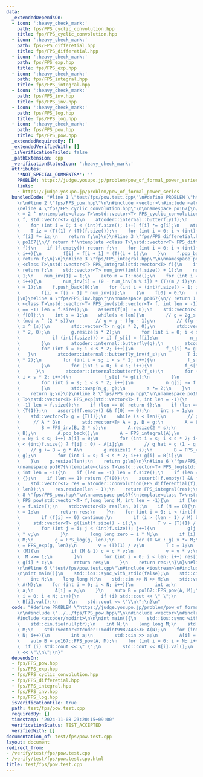 ```yaml
---
data:
  _extendedDependsOn:
  - icon: ':heavy_check_mark:'
    path: fps/FPS_cyclic_convolution.hpp
    title: fps/FPS_cyclic_convolution.hpp
  - icon: ':heavy_check_mark:'
    path: fps/FPS_differetial.hpp
    title: fps/FPS_differetial.hpp
  - icon: ':heavy_check_mark:'
    path: fps/FPS_exp.hpp
    title: fps/FPS_exp.hpp
  - icon: ':heavy_check_mark:'
    path: fps/FPS_integral.hpp
    title: fps/FPS_integral.hpp
  - icon: ':heavy_check_mark:'
    path: fps/FPS_inv.hpp
    title: fps/FPS_inv.hpp
  - icon: ':heavy_check_mark:'
    path: fps/FPS_log.hpp
    title: fps/FPS_log.hpp
  - icon: ':heavy_check_mark:'
    path: fps/FPS_pow.hpp
    title: fps/FPS_pow.hpp
  _extendedRequiredBy: []
  _extendedVerifiedWith: []
  _isVerificationFailed: false
  _pathExtension: cpp
  _verificationStatusIcon: ':heavy_check_mark:'
  attributes:
    '*NOT_SPECIAL_COMMENTS*': ''
    PROBLEM: https://judge.yosupo.jp/problem/pow_of_formal_power_series
    links:
    - https://judge.yosupo.jp/problem/pow_of_formal_power_series
  bundledCode: "#line 1 \"test/fps/pow.test.cpp\"\n#define PROBLEM \"https://judge.yosupo.jp/problem/pow_of_formal_power_series\"\
    \n\n#line 2 \"fps/FPS_pow.hpp\"\n\n#include <vector>\n#include <atcoder/convolution>\n\
    \n#line 4 \"fps/FPS_cyclic_convolution.hpp\"\n\nnamespace po167{\n// |f| = |g|\
    \ = 2 ^ n\ntemplate<class T>\nstd::vector<T> FPS_cyclic_convolution(std::vector<T>\
    \ f, std::vector<T> g){\n    atcoder::internal::butterfly(f);\n    atcoder::internal::butterfly(g);\n\
    \    for (int i = 0; i < (int)f.size(); i++) f[i] *= g[i];\n    atcoder::internal::butterfly_inv(f);\n\
    \    T iz = (T)(1) / (T)(f.size());\n    for (int i = 0; i < (int)f.size(); i++)\
    \ f[i] *= iz;\n    return f;\n}\n}\n#line 3 \"fps/FPS_differetial.hpp\"\n\nnamespace\
    \ po167{\n// return f'\ntemplate <class T>\nstd::vector<T> FPS_differential(std::vector<T>\
    \ f){\n    if (f.empty()) return f;\n    for (int i = 0; i < (int)f.size() - 1;\
    \ i++){\n        f[i] = f[i + 1] * (T)(i + 1);\n    }\n    f.pop_back();\n   \
    \ return f;\n}\n}\n#line 3 \"fps/FPS_integral.hpp\"\n\nnamespace po167{\ntemplate\
    \ <class T>\nstd::vector<T> FPS_integral(std::vector<T> f){\n    if (f.empty())\
    \ return f;\n    std::vector<T> num_inv((int)f.size() + 1);\n    num_inv[0] =\
    \ 1;\n    num_inv[1] = 1;\n    auto m = T::mod();\n    for (int i = 2; i <= (int)f.size();\
    \ i++){\n        num_inv[i] = (0 - num_inv[m % i]) * (T)(m / i);\n    }\n    f.reserve((int)f.size()\
    \ + 1);\n    f.push_back(0);\n    for (int i = (int)f.size() - 1; i > 0; i--){\n\
    \        f[i] = f[i - 1] * num_inv[i];\n    }\n    f[0] = 0;\n    return f;\n\
    }\n}\n#line 4 \"fps/FPS_inv.hpp\"\n\nnamespace po167{\n// return 1 / f\ntemplate\
    \ <class T>\nstd::vector<T> FPS_inv(std::vector<T> f, int len = -1){\n    if (len\
    \ == -1) len = f.size();\n    assert(f[0] != 0);\n    std::vector<T> g = {1 /\
    \ f[0]};\n    int s = 1;\n    while(s < len){\n        // g = 2g_s - f(g_s)^2\
    \ (mod x ^ (2 * s))\n        // g = g - (fg - 1)g\n        // (fg - 1) = 0 (mod\
    \ x ^ (s))\n        std::vector<T> n_g(s * 2, 0);\n        std::vector<T> f_s(s\
    \ * 2, 0);\n        g.resize(s * 2);\n        for (int i = 0; i < s * 2; i++){\n\
    \            if (int(f.size()) > i) f_s[i] = f[i];\n            n_g[i] = g[i];\n\
    \        }\n        atcoder::internal::butterfly(g);\n        atcoder::internal::butterfly(f_s);\n\
    \        for (int i = 0; i < s * 2; i++){\n            f_s[i] *= g[i];\n     \
    \   }\n        atcoder::internal::butterfly_inv(f_s);\n        T iz = 1 / (T)(s\
    \ * 2);\n        for (int i = s; i < s * 2; i++){\n            f_s[i] *= iz;\n\
    \        }\n        for (int i = 0; i < s; i++){\n            f_s[i] = 0;\n  \
    \      }\n        atcoder::internal::butterfly(f_s);\n        for (int i = 0;\
    \ i < s * 2; i++){\n            f_s[i] *= g[i];\n        }\n        atcoder::internal::butterfly_inv(f_s);\n\
    \        for (int i = s; i < s * 2; i++){\n            n_g[i] -= f_s[i] * iz;\n\
    \        }\n        std::swap(n_g, g);\n        s *= 2;\n    }\n    g.resize(len);\n\
    \    return g;\n}\n}\n#line 8 \"fps/FPS_exp.hpp\"\n\nnamespace po167{\ntemplate<class\
    \ T>\nstd::vector<T> FPS_exp(std::vector<T> f, int len = -1){\n    if (len ==\
    \ -1) len = f.size();\n    if (len == 0) return {};\n    if (len == 1) return\
    \ {T(1)};\n    assert(!f.empty() && f[0] == 0);\n    int s = 1;\n    // simple\n\
    \    std::vector<T> g = {T(1)};\n    while (s < len){\n        // g' / g\n   \
    \     // A * B\n        std::vector<T> A = g, B = g;\n        A = FPS_differential(A);\n\
    \        B = FPS_inv(B, 2 * s);\n        A.resize(2 * s);\n        A = FPS_cyclic_convolution(A,\
    \ B);\n        A.pop_back();\n        A = FPS_integral(A);\n        for (int i\
    \ = 0; i < s; i++) A[i] = 0;\n        for (int i = s; i < s * 2; i++) A[i] = (i\
    \ < (int)f.size() ? f[i] : 0) - A[i];\n        // g_hat = g (1 - g + f)\n    \
    \    // g += B = g * A\n        g.resize(2 * s);\n        B = FPS_cyclic_convolution(A,\
    \ g);\n        for (int i = s; i < s * 2; i++) g[i] = B[i];\n        s *= 2;\n\
    \    }\n    g.resize(len);\n    return g;\n}\n}\n#line 6 \"fps/FPS_log.hpp\"\n\
    \nnamespace po167{\ntemplate<class T>\nstd::vector<T> FPS_log(std::vector<T> f,\
    \ int len = -1){\n    if (len == -1) len = f.size();\n    if (len == 0) return\
    \ {};\n    if (len == 1) return {T(0)};\n    assert(!f.empty() && f[0] == 1);\n\
    \    std::vector<T> res = atcoder::convolution(FPS_differential(f), FPS_inv(f,\
    \ len));\n    res.resize(len - 1);\n    return FPS_integral(res);\n}\n}\n#line\
    \ 8 \"fps/FPS_pow.hpp\"\n\nnamespace po167{\ntemplate<class T>\nstd::vector<T>\
    \ FPS_pow(std::vector<T> f,long long M, int len = -1){\n    if (len == -1) len\
    \ = f.size();\n    std::vector<T> res(len, 0);\n    if (M == 0){\n        res[0]\
    \ = 1;\n        return res;\n    }\n    for (int i = 0; i < (int)f.size(); i++){\n\
    \        if (f[i] == 0) continue;\n        if (i > (len - 1) / M) break;\n   \
    \     std::vector<T> g((int)f.size() - i);\n        T v = (T)(1) / (T)(f[i]);\n\
    \        for (int j = i; j < (int)f.size(); j++){\n            g[j - i] = f[j]\
    \ * v;\n        }\n        long long zero = i * M;\n        if (i) len -= i *\
    \ M;\n        g = FPS_log(g, len);\n        for (T &x : g) x *= M;\n        g\
    \ = FPS_exp(g, len);\n        v = (T)(1) / v;\n        T c = 1;\n        while\
    \ (M){\n            if (M & 1) c = c * v;\n            v = v * v;\n          \
    \  M >>= 1;\n        }\n        for (int i = 0; i < len; i++) res[i + zero] =\
    \ g[i] * c;\n        return res;\n    }\n    return res;\n}\n}\n#line 4 \"test/fps/pow.test.cpp\"\
    \n\n#line 6 \"test/fps/pow.test.cpp\"\n#include <iostream>\n#include <atcoder/modint>\n\
    \n\nint main(){\n    std::ios::sync_with_stdio(false);\n    std::cin.tie(nullptr);\n\
    \    int N;\n    long long M;\n    std::cin >> N >> M;\n    std::vector<atcoder::modint998244353>\
    \ A(N);\n    for (int i = 0; i < N; i++){\n        int a;\n        std::cin >>\
    \ a;\n        A[i] = a;\n    }\n    auto B = po167::FPS_pow(A, M);\n    for (int\
    \ i = 0; i < N; i++){\n        if (i) std::cout << \" \";\n        std::cout <<\
    \ B[i].val();\n    }\n    std::cout << \"\\n\";\n}\n"
  code: "#define PROBLEM \"https://judge.yosupo.jp/problem/pow_of_formal_power_series\"\
    \n\n#include \"../../fps/FPS_pow.hpp\"\n\n#include <vector>\n#include <iostream>\n\
    #include <atcoder/modint>\n\n\nint main(){\n    std::ios::sync_with_stdio(false);\n\
    \    std::cin.tie(nullptr);\n    int N;\n    long long M;\n    std::cin >> N >>\
    \ M;\n    std::vector<atcoder::modint998244353> A(N);\n    for (int i = 0; i <\
    \ N; i++){\n        int a;\n        std::cin >> a;\n        A[i] = a;\n    }\n\
    \    auto B = po167::FPS_pow(A, M);\n    for (int i = 0; i < N; i++){\n      \
    \  if (i) std::cout << \" \";\n        std::cout << B[i].val();\n    }\n    std::cout\
    \ << \"\\n\";\n}"
  dependsOn:
  - fps/FPS_pow.hpp
  - fps/FPS_exp.hpp
  - fps/FPS_cyclic_convolution.hpp
  - fps/FPS_differetial.hpp
  - fps/FPS_integral.hpp
  - fps/FPS_inv.hpp
  - fps/FPS_log.hpp
  isVerificationFile: true
  path: test/fps/pow.test.cpp
  requiredBy: []
  timestamp: '2024-11-08 23:20:15+09:00'
  verificationStatus: TEST_ACCEPTED
  verifiedWith: []
documentation_of: test/fps/pow.test.cpp
layout: document
redirect_from:
- /verify/test/fps/pow.test.cpp
- /verify/test/fps/pow.test.cpp.html
title: test/fps/pow.test.cpp
---
```

